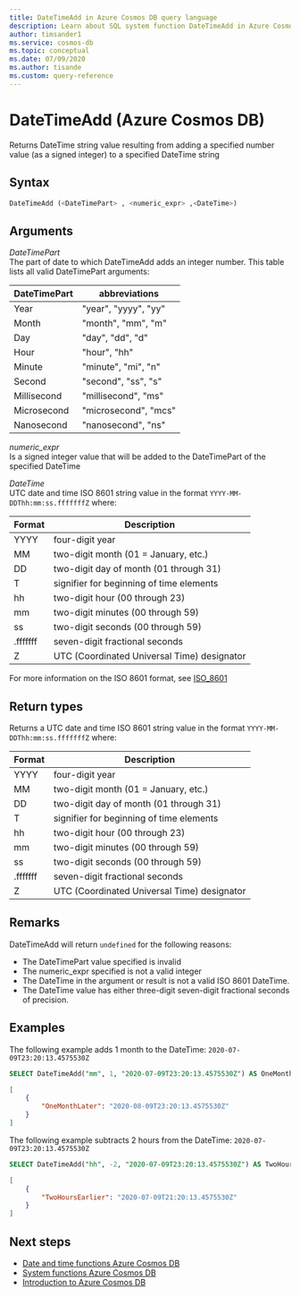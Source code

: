 ```yaml
---
title: DateTimeAdd in Azure Cosmos DB query language
description: Learn about SQL system function DateTimeAdd in Azure Cosmos DB.
author: timsander1
ms.service: cosmos-db
ms.topic: conceptual
ms.date: 07/09/2020
ms.author: tisande
ms.custom: query-reference
---
```

# DateTimeAdd (Azure Cosmos DB)

Returns DateTime string value resulting from adding a specified number value (as a signed integer) to a specified DateTime string  
  
## Syntax
  
```sql
DateTimeAdd (<DateTimePart> , <numeric_expr> ,<DateTime>)
```

## Arguments
  
*DateTimePart*  
   The part of date to which DateTimeAdd adds an integer number. This table lists all valid DateTimePart arguments:

| DateTimePart | abbreviations        |
| ------------ | -------------------- |
| Year         | "year", "yyyy", "yy" |
| Month        | "month", "mm", "m"   |
| Day          | "day", "dd", "d"     |
| Hour         | "hour", "hh"         |
| Minute       | "minute", "mi", "n"  |
| Second       | "second", "ss", "s"  |
| Millisecond  | "millisecond", "ms"  |
| Microsecond  | "microsecond", "mcs" |
| Nanosecond   | "nanosecond", "ns"   |

*numeric_expr*  
   Is a signed integer value that will be added to the DateTimePart of the specified DateTime

*DateTime*  
   UTC date and time ISO 8601 string value in the format `YYYY-MM-DDThh:mm:ss.fffffffZ` where:
  
  |Format|Description|
  |-|-|
  |YYYY|four-digit year|
  |MM|two-digit month (01 = January, etc.)|
  |DD|two-digit day of month (01 through 31)|
  |T|signifier for beginning of time elements|
  |hh|two-digit hour (00 through 23)|
  |mm|two-digit minutes (00 through 59)|
  |ss|two-digit seconds (00 through 59)|
  |.fffffff|seven-digit fractional seconds|
  |Z|UTC (Coordinated Universal Time) designator||
  
  For more information on the ISO 8601 format, see [ISO_8601](https://en.wikipedia.org/wiki/ISO_8601)

## Return types

Returns a UTC date and time ISO 8601 string value in the format `YYYY-MM-DDThh:mm:ss.fffffffZ` where:
  
  |Format|Description|
  |-|-|
  |YYYY|four-digit year|
  |MM|two-digit month (01 = January, etc.)|
  |DD|two-digit day of month (01 through 31)|
  |T|signifier for beginning of time elements|
  |hh|two-digit hour (00 through 23)|
  |mm|two-digit minutes (00 through 59)|
  |ss|two-digit seconds (00 through 59)|
  |.fffffff|seven-digit fractional seconds|
  |Z|UTC (Coordinated Universal Time) designator||

## Remarks

DateTimeAdd will return `undefined` for the following reasons:

- The DateTimePart value specified is invalid
- The numeric_expr specified is not a valid integer
- The DateTime in the argument or result is not a valid ISO 8601 DateTime.
- The DateTime value has either three-digit seven-digit fractional seconds of precision.

## Examples
  
The following example adds 1 month to the DateTime: `2020-07-09T23:20:13.4575530Z`

```sql
SELECT DateTimeAdd("mm", 1, "2020-07-09T23:20:13.4575530Z") AS OneMonthLater
```

```json
[
    {
        "OneMonthLater": "2020-08-09T23:20:13.4575530Z"
    }
]
```  

The following example subtracts 2 hours from the DateTime: `2020-07-09T23:20:13.4575530Z`

```sql
SELECT DateTimeAdd("hh", -2, "2020-07-09T23:20:13.4575530Z") AS TwoHoursEarlier
```

```json
[
    {
        "TwoHoursEarlier": "2020-07-09T21:20:13.4575530Z"
    }
]
```  

## Next steps

- [Date and time functions Azure Cosmos DB](sql-query-date-time-functions.md)
- [System functions Azure Cosmos DB](sql-query-system-functions.md)
- [Introduction to Azure Cosmos DB](introduction.md)
